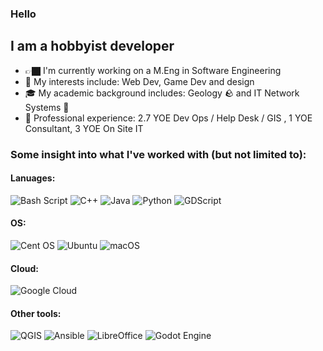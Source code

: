 ### Hello

## I am a hobbyist developer
- 👉🏿 I'm currently working on a M.Eng in Software Engineering
- 🫦 My interests include: Web Dev, Game Dev and design
- 🎓 My academic background includes: Geology 🪨 and IT Network Systems 🛜
- 👔 Professional experience: 2.7 YOE Dev Ops / Help Desk / GIS , 1 YOE Consultant, 3 YOE On Site IT

### Some insight into what I've worked with (but not limited to):
#### Lanuages:
![Bash Script](https://img.shields.io/badge/bash_script-%23121011.svg?style=for-the-badge&logo=gnu-bash&logoColor=white)
![C++](https://img.shields.io/badge/c++-%2300599C.svg?style=for-the-badge&logo=c%2B%2B&logoColor=white)
![Java](https://img.shields.io/badge/java-%23ED8B00.svg?style=for-the-badge&logo=openjdk&logoColor=white)
![Python](https://img.shields.io/badge/python-3670A0?style=for-the-badge&logo=python&logoColor=ffdd54)
![GDScript](https://img.shields.io/badge/GDScript-%2374267B.svg?style=for-the-badge&logo=godotengine&logoColor=white)
#### OS:
![Cent OS](https://img.shields.io/badge/cent%20os-002260?style=for-the-badge&logo=centos&logoColor=F0F0F0)
![Ubuntu](https://img.shields.io/badge/Ubuntu-E95420?style=for-the-badge&logo=ubuntu&logoColor=white)
![macOS](https://img.shields.io/badge/mac%20os-000000?style=for-the-badge&logo=macos&logoColor=F0F0F0)
#### Cloud:
![Google Cloud](https://img.shields.io/badge/GoogleCloud-%234285F4.svg?style=for-the-badge&logo=google-cloud&logoColor=white)
#### Other tools:
![QGIS](https://img.shields.io/badge/qgis-3.28_firenze-93b023?&style=for-the-badge&logo=qgis&logoColor=white)
![Ansible](https://img.shields.io/badge/ansible-%231A1918.svg?style=for-the-badge&logo=ansible&logoColor=white)
![LibreOffice](https://img.shields.io/badge/LibreOffice-%2318A303?style=for-the-badge&logo=LibreOffice&logoColor=white)
![Godot Engine](https://img.shields.io/badge/GODOT-%23FFFFFF.svg?style=for-the-badge&logo=godot-engine)
